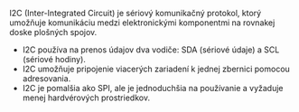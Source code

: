 I2C (Inter-Integrated Circuit) je sériový komunikačný protokol, ktorý umožňuje komunikáciu medzi elektronickými komponentmi na rovnakej doske plošných spojov.
- I2C používa na prenos údajov dva vodiče: SDA (sériové údaje) a SCL (sériové hodiny).
- I2C umožňuje pripojenie viacerých zariadení k jednej zbernici pomocou adresovania.
- I2C je pomalšia ako SPI, ale je jednoduchšia na používanie a vyžaduje menej hardvérových prostriedkov.